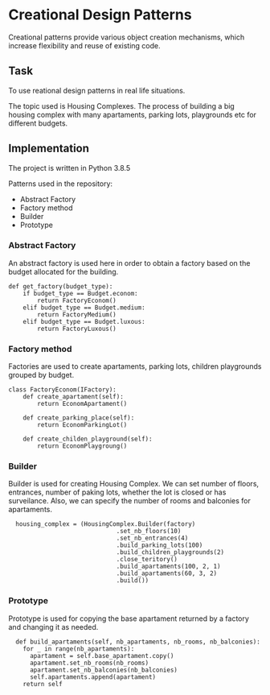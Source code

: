 # Creational Design Patterns

Creational patterns provide various object creation mechanisms, which increase flexibility and reuse of existing code.

## Task
To use reational design patterns in real life situations. 

The topic used is Housing Complexes. The process of building a big housing complex with many apartaments, parking lots, playgrounds etc for different budgets.

## Implementation
The project is written in Python 3.8.5

Patterns used in the repository:

* Abstract Factory
* Factory method
* Builder
* Prototype

### Abstract Factory

An abstract factory is used here in order to obtain a factory based on the budget allocated for the building. 

```
def get_factory(budget_type):
    if budget_type == Budget.econom:
        return FactoryEconom()
    elif budget_type == Budget.medium:
        return FactoryMedium()
    elif budget_type == Budget.luxous:
        return FactoryLuxous()
```

### Factory method

Factories are used to create apartaments, parking lots, children playgrounds grouped by budget.

```
class FactoryEconom(IFactory):
    def create_apartament(self):
        return EconomApartament()

    def create_parking_place(self):
        return EconomParkingLot()

    def create_childen_playground(self):
        return EconomPlaygroung()
```

### Builder

Builder is used for creating Housing Complex. We can set number of floors, entrances, number of paking lots, whether the lot is closed or has 
surveilance. Also, we can specify the number of rooms and balconies for apartaments. 

```
  housing_complex = (HousingComplex.Builder(factory)
                              .set_nb_floors(10)
                              .set_nb_entrances(4)
                              .build_parking_lots(100)
                              .build_children_playgrounds(2)
                              .close_teritory()
                              .build_apartaments(100, 2, 1)
                              .build_apartaments(60, 3, 2)
                              .build())
```

### Prototype
Prototype is used for copying the base apartament returned by a factory and changing it as needed.

```
  def build_apartaments(self, nb_apartaments, nb_rooms, nb_balconies):
    for _ in range(nb_apartaments):
      apartament = self.base_apartament.copy()
      apartament.set_nb_rooms(nb_rooms)
      apartament.set_nb_balconies(nb_balconies)
      self.apartaments.append(apartament)
    return self
```

